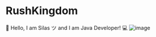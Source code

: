 # RushKingdom
👋 Hello, I am Silas ツ and I am Java Developer! 💻
![image](https://github.com/RushKingdom/RushKingdom/assets/140880750/5370e524-f762-4ce1-a569-db2fd4b031d3)
